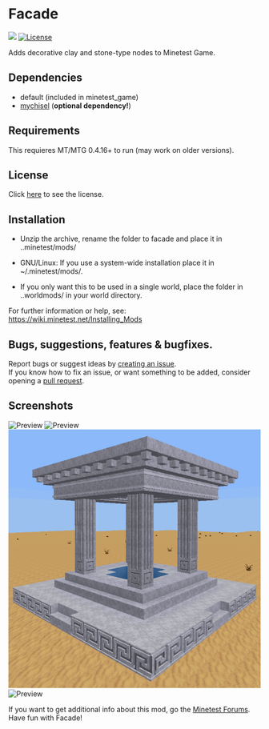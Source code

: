 # Facade

[![](https://github.com/TumeniNodes/facade/workflows/Check%20&%20Release/badge.svg)](https://github.com/TumeniNodes/facade/actions)
[![License](https://img.shields.io/badge/license-LGPLv2.1%2B-blue.svg)](https://www.gnu.org/licenses/old-licenses/lgpl-2.1.en.html)

Adds decorative clay and stone-type nodes to Minetest Game.

## Dependencies
- default (included in minetest_game)
- [mychisel](https://github.com/minetest-mods/mychisel) (**optional dependency!**)

## Requirements
This requieres MT/MTG 0.4.16+ to run (may work on older versions).

## License
Click [here](https://github.com/TumeniNodes/facade/blob/master/license.txt) to see the license.

## Installation
- Unzip the archive, rename the folder to facade and
place it in ..minetest/mods/

- GNU/Linux: If you use a system-wide installation place
    it in ~/.minetest/mods/.

- If you only want this to be used in a single world, place
    the folder in ..worldmods/ in your world directory.

For further information or help, see:
https://wiki.minetest.net/Installing_Mods

## Bugs, suggestions, features & bugfixes.
Report bugs or suggest ideas by [creating an issue](https://github.com/TumeniNodes/facade/issues/new).    
If you know how to fix an issue, or want something to be added, consider opening a [pull request](https://github.com/TumeniNodes/facade/compare).

## Screenshots

![Preview](https://github.com/TumeniNodes/facade/blob/master/screenshot.png)
![Preview](https://github.com/TumeniNodes/facade/blob/master/screenshot2.png)
![Preview](https://github.com/TumeniNodes/facade/blob/master/screenshot3.png)
![Preview](https://github.com/TumeniNodes/facade/blob/master/screenshot4.png)


If you want to get additional info about this mod, go the [Minetest Forums](https://forum.minetest.net/viewtopic.php?f=9&t=18208).     
Have fun with Facade!

